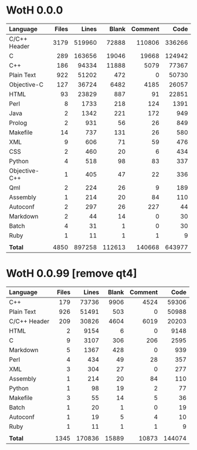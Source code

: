 # WotH 0.0.0

| Language         |    Files    |    Lines     |   Blank    |  Comment    |     Code |
|:-----------------|------------:|-------------:|-----------:|------------:|---------:|
| C/C++ Header     |     3179    |   519960     |   72888    |   110806    |   336266 |
| C                |      289    |   163656     |   19046    |    19668    |   124942 |
| C++              |      186    |    94334     |   11888    |     5079    |    77367 |
| Plain Text       |      922    |    51202     |     472    |        0    |    50730 |
| Objective-C      |      127    |    36724     |    6482    |     4185    |    26057 |
| HTML             |       93    |    23829     |     887    |       91    |    22851 |
| Perl             |        8    |     1733     |     218    |      124    |     1391 |
| Java             |        2    |     1342     |     221    |      172    |      949 |
| Prolog           |        2    |      931     |      56    |       26    |      849 |
| Makefile         |       14    |      737     |     131    |       26    |      580 |
| XML              |        9    |      606     |      71    |       59    |      476 |
| CSS              |        2    |      460     |      20    |        6    |      434 |
| Python           |        4    |      518     |      98    |       83    |      337 |
| Objective-C++    |        1    |      405     |      47    |       22    |      336 |
| Qml              |        2    |      224     |      26    |        9    |      189 |
| Assembly         |        1    |      214     |      20    |       84    |      110 |
| Autoconf         |        2    |      297     |      26    |      227    |       44 |
| Markdown         |        2    |       44     |      14    |        0    |       30 |
| Batch            |        4    |       31     |       1    |        0    |       30 |
| Ruby             |        1    |       11     |       1    |        1    |        9 |
|                  |             |              |            |             |          |
| **Total**        |     4850    |   897258     |  112613    |   140668    |   643977 |



# WotH 0.0.99 [remove qt4]


| Language         |    Files    |    Lines     |   Blank    |  Comment    |     Code |
|:-----------------|------------:|-------------:|-----------:|------------:|---------:|
| C++              |      179    |    73736     |    9906    |     4524    |    59306 |
| Plain Text       |      926    |    51491     |     503    |        0    |    50988 |
| C/C++ Header     |      209    |    30826     |    4604    |     6019    |    20203 |
| HTML             |        2    |     9154     |       6    |        0    |     9148 |
| C                |        9    |     3107     |     306    |      206    |     2595 |
| Markdown         |        5    |     1367     |     428    |        0    |      939 |
| Perl             |        4    |      434     |      49    |       28    |      357 |
| XML              |        3    |      304     |      27    |        0    |      277 |
| Assembly         |        1    |      214     |      20    |       84    |      110 |
| Python           |        1    |       98     |      19    |        2    |       77 |
| Makefile         |        3    |       55     |      14    |        5    |       36 |
| Batch            |        1    |       20     |       1    |        0    |       19 |
| Autoconf         |        1    |       19     |       5    |        4    |       10 |
| Ruby             |        1    |       11     |       1    |        1    |        9 |
|                  |             |              |            |             |          |
| **Total**        |     1345    |   170836     |   15889    |    10873    |   144074 |



